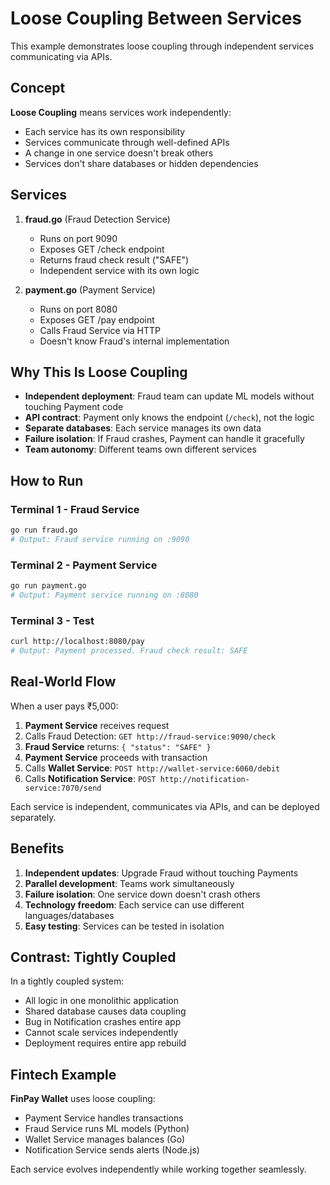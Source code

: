 # Loose Coupling Between Services

This example demonstrates loose coupling through independent services communicating via APIs.

## Concept

**Loose Coupling** means services work independently:
- Each service has its own responsibility
- Services communicate through well-defined APIs
- A change in one service doesn't break others
- Services don't share databases or hidden dependencies

## Services

1. **fraud.go** (Fraud Detection Service)
   - Runs on port 9090
   - Exposes GET /check endpoint
   - Returns fraud check result ("SAFE")
   - Independent service with its own logic

2. **payment.go** (Payment Service)
   - Runs on port 8080
   - Exposes GET /pay endpoint
   - Calls Fraud Service via HTTP
   - Doesn't know Fraud's internal implementation

## Why This Is Loose Coupling

- **Independent deployment**: Fraud team can update ML models without touching Payment code
- **API contract**: Payment only knows the endpoint (`/check`), not the logic
- **Separate databases**: Each service manages its own data
- **Failure isolation**: If Fraud crashes, Payment can handle it gracefully
- **Team autonomy**: Different teams own different services

## How to Run

### Terminal 1 - Fraud Service
```bash
go run fraud.go
# Output: Fraud service running on :9090
```

### Terminal 2 - Payment Service
```bash
go run payment.go
# Output: Payment service running on :8080
```

### Terminal 3 - Test
```bash
curl http://localhost:8080/pay
# Output: Payment processed. Fraud check result: SAFE
```

## Real-World Flow

When a user pays ₹5,000:

1. **Payment Service** receives request
2. Calls Fraud Detection: `GET http://fraud-service:9090/check`
3. **Fraud Service** returns: `{ "status": "SAFE" }`
4. **Payment Service** proceeds with transaction
5. Calls **Wallet Service**: `POST http://wallet-service:6060/debit`
6. Calls **Notification Service**: `POST http://notification-service:7070/send`

Each service is independent, communicates via APIs, and can be deployed separately.

## Benefits

1. **Independent updates**: Upgrade Fraud without touching Payments
2. **Parallel development**: Teams work simultaneously
3. **Failure isolation**: One service down doesn't crash others
4. **Technology freedom**: Each service can use different languages/databases
5. **Easy testing**: Services can be tested in isolation

## Contrast: Tightly Coupled

In a tightly coupled system:
- All logic in one monolithic application
- Shared database causes data coupling
- Bug in Notification crashes entire app
- Cannot scale services independently
- Deployment requires entire app rebuild

## Fintech Example

**FinPay Wallet** uses loose coupling:
- Payment Service handles transactions
- Fraud Service runs ML models (Python)
- Wallet Service manages balances (Go)
- Notification Service sends alerts (Node.js)

Each service evolves independently while working together seamlessly.